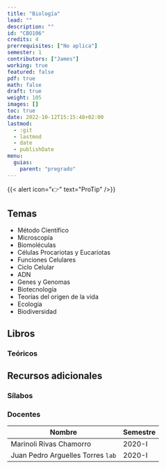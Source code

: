 ```yaml
---
title: "Biología"
lead: ""
description: ""
id: "CBO106"
credits: 4
prerrequisites: ["No aplica"]
semester: 1
contributors: ["James"]
working: true
featured: false
pdf: true
math: false
draft: true
weight: 105
images: []
toc: true
date: 2022-10-12T15:15:48+02:00
lastmod:
  - :git
  - lastmod
  - date
  - publishDate
menu:
  guias:
    parent: "pregrado"
---
```


{{< alert icon="👉" text="ProTip" />}}

## Temas

- Método Científico
- Microscopía
- Biomoléculas
- Células Procariotas y Eucariotas
- Funciones Celulares
- Ciclo Celular
- ADN
- Genes y Genomas
- Biotecnología
- Teorías del origen de la vida
- Ecología
- Biodiversidad

## Libros

### Teóricos

## Recursos adicionales

### Sílabos

### Docentes

| Nombre | Semestre |
| ------ | -------- |
| Marinoli Rivas Chamorro | 2020-I |
| Juan Pedro Arguelles Torres ```lab``` | 2020-I |
